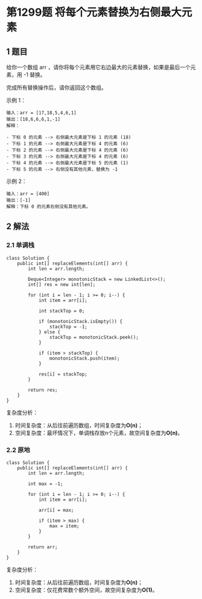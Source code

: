 # 第1299题 将每个元素替换为右侧最大元素

## 1 题目

给你一个数组 arr ，请你将每个元素用它右边最大的元素替换，如果是最后一个元素，用 -1 替换。

完成所有替换操作后，请你返回这个数组。

示例 1：

```
输入：arr = [17,18,5,4,6,1]
输出：[18,6,6,6,1,-1]
解释：

- 下标 0 的元素 --> 右侧最大元素是下标 1 的元素 (18)
- 下标 1 的元素 --> 右侧最大元素是下标 4 的元素 (6)
- 下标 2 的元素 --> 右侧最大元素是下标 4 的元素 (6)
- 下标 3 的元素 --> 右侧最大元素是下标 4 的元素 (6)
- 下标 4 的元素 --> 右侧最大元素是下标 5 的元素 (1)
- 下标 5 的元素 --> 右侧没有其他元素，替换为 -1
```

示例 2：

```
输入：arr = [400]
输出：[-1]
解释：下标 0 的元素右侧没有其他元素。
```

## 2 解法

### 2.1 单调栈

```
class Solution {
    public int[] replaceElements(int[] arr) {
        int len = arr.length;

        Deque<Integer> monotonicStack = new LinkedList<>();
        int[] res = new int[len];

        for (int i = len - 1; i >= 0; i--) {
            int item = arr[i];

            int stackTop = 0;

            if (monotonicStack.isEmpty()) {
                stackTop = -1;
            } else {
                stackTop = monotonicStack.peek();
            }

            if (item > stackTop) {
                monotonicStack.push(item);
            }

            res[i] = stackTop;
        }

        return res;
    }
}
```

复杂度分析：

1. 时间复杂度：从后往前遍历数组，时间复杂度为**O(n)**；
2. 空间复杂度：最坏情况下，单调栈存放n个元素，故空间复杂度为**O(n)**。

### 2.2 原地

```
class Solution {
    public int[] replaceElements(int[] arr) {
        int len = arr.length;

        int max = -1;

        for (int i = len - 1; i >= 0; i--) {
            int item = arr[i];

            arr[i] = max;

            if (item > max) {
                max = item;
            }
        }

        return arr;
    }
}
```

复杂度分析：

1. 时间复杂度：从后往前遍历数组，时间复杂度为**O(n)**；
2. 空间复杂度：仅花费常数个额外空间，故空间复杂度为**O(1)**。